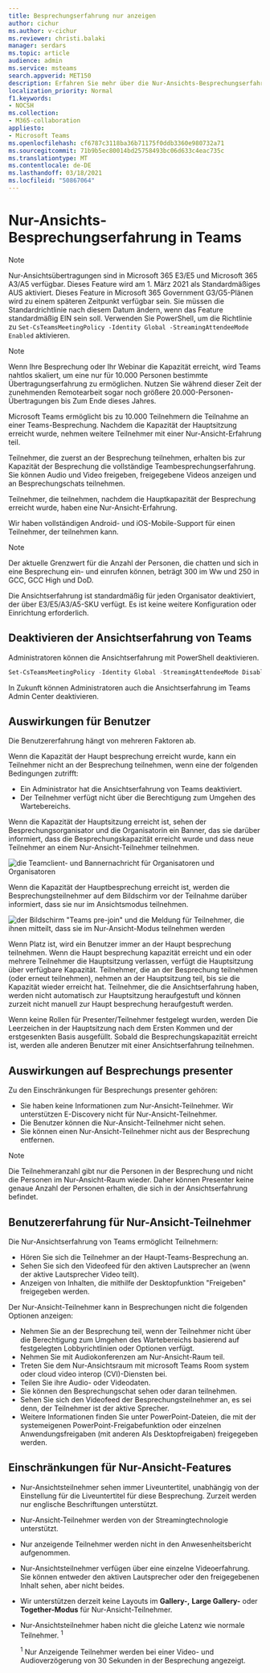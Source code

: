 ```yaml
---
title: Besprechungserfahrung nur anzeigen
author: cichur
ms.author: v-cichur
ms.reviewer: christi.balaki
manager: serdars
ms.topic: article
audience: admin
ms.service: msteams
search.appverid: MET150
description: Erfahren Sie mehr über die Nur-Ansichts-Besprechungserfahrung von Teams für Administratoren, Presenter und Teilnehmer
localization_priority: Normal
f1.keywords:
- NOCSH
ms.collection:
- M365-collaboration
appliesto:
- Microsoft Teams
ms.openlocfilehash: cf6787c3118ba36b71175f0ddb3360e980732a71
ms.sourcegitcommit: 71b9b5ec80014bd25758493bc06d633c4eac735c
ms.translationtype: MT
ms.contentlocale: de-DE
ms.lasthandoff: 03/18/2021
ms.locfileid: "50867064"
---
```

# <a name="teams-view-only-meeting-experience"></a>Nur-Ansichts-Besprechungserfahrung in Teams

> [!Note]
> Nur-Ansichtsübertragungen sind in Microsoft 365 E3/E5 und Microsoft 365 A3/A5 verfügbar. Dieses Feature wird am 1. März 2021 als Standardmäßiges AUS aktiviert. Dieses Feature in Microsoft 365 Government G3/G5-Plänen wird zu einem späteren Zeitpunkt verfügbar sein. Sie müssen die Standardrichtlinie nach diesem Datum ändern, wenn das Feature standardmäßig EIN sein soll. Verwenden Sie PowerShell, um die Richtlinie zu `Set-CsTeamsMeetingPolicy -Identity Global -StreamingAttendeeMode Enabled` aktivieren.

> [!Note]
> Wenn Ihre Besprechung oder Ihr Webinar die Kapazität erreicht, wird Teams nahtlos skaliert, um eine nur für 10.000 Personen bestimmte Übertragungserfahrung zu ermöglichen. Nutzen Sie während dieser Zeit der zunehmenden Remotearbeit sogar noch größere 20.000-Personen-Übertragungen bis Zum Ende dieses Jahres.

Microsoft Teams ermöglicht bis zu 10.000 Teilnehmern die Teilnahme an einer Teams-Besprechung. Nachdem die Kapazität der Hauptsitzung erreicht wurde, nehmen weitere Teilnehmer mit einer Nur-Ansicht-Erfahrung teil.

Teilnehmer, die zuerst an der Besprechung teilnehmen, erhalten bis zur Kapazität der Besprechung die vollständige Teambesprechungserfahrung. Sie können Audio und Video freigeben, freigegebene Videos anzeigen und an Besprechungschats teilnehmen.

Teilnehmer, die teilnehmen, nachdem die Hauptkapazität der Besprechung erreicht wurde, haben eine Nur-Ansicht-Erfahrung.

Wir haben vollständigen Android- und iOS-Mobile-Support für einen Teilnehmer, der teilnehmen kann.

> [!Note]
> Der aktuelle Grenzwert für die Anzahl der Personen, die chatten und sich in eine Besprechung ein- und einrufen können, beträgt 300 im Ww und 250 in GCC, GCC High und DoD.

Die Ansichtserfahrung ist standardmäßig für jeden Organisator deaktiviert, der über E3/E5/A3/A5-SKU verfügt. Es ist keine weitere Konfiguration oder Einrichtung erforderlich.

## <a name="disable-teams-view-only-experience"></a>Deaktivieren der Ansichtserfahrung von Teams

Administratoren können die Ansichtserfahrung mit PowerShell deaktivieren.

```PowerShell
Set-CsTeamsMeetingPolicy -Identity Global -StreamingAttendeeMode Disabled
```

In Zukunft können Administratoren auch die Ansichtserfahrung im Teams Admin Center deaktivieren.

## <a name="impact-to-users"></a>Auswirkungen für Benutzer

Die Benutzererfahrung hängt von mehreren Faktoren ab.

Wenn die Kapazität der Haupt besprechung erreicht wurde, kann ein Teilnehmer nicht an der Besprechung teilnehmen, wenn eine der folgenden Bedingungen zutrifft:

- Ein Administrator hat die Ansichtserfahrung von Teams deaktiviert.
- Der Teilnehmer verfügt nicht über die Berechtigung zum Umgehen des Wartebereichs.

Wenn die Kapazität der Hauptsitzung erreicht ist, sehen der Besprechungsorganisator und die Organisatorin ein Banner, das sie darüber informiert, dass die Besprechungskapazität erreicht wurde und dass neue Teilnehmer an einem Nur-Ansicht-Teilnehmer teilnehmen.

  ![die Teamclient- und Bannernachricht für Organisatoren und Organisatoren](media/chat-and-banner-message.png)

Wenn die Kapazität der Hauptbesprechung erreicht ist, werden die Besprechungsteilnehmer auf dem Bildschirm vor der Teilnahme darüber informiert, dass sie nur im Ansichtsmodus teilnehmen.

  ![der Bildschirm "Teams pre-join" und die Meldung für Teilnehmer, die ihnen mitteilt, dass sie im Nur-Ansicht-Modus teilnehmen werden](media/view-only-pre-join-screen.png)

Wenn Platz ist, wird ein Benutzer immer an der Haupt besprechung teilnehmen. Wenn die Haupt besprechung kapazität erreicht und ein oder mehrere Teilnehmer die Hauptsitzung verlassen, verfügt die Hauptsitzung über verfügbare Kapazität. Teilnehmer, die an der Besprechung teilnehmen (oder erneut teilnehmen), nehmen an der Hauptsitzung teil, bis sie die Kapazität wieder erreicht hat. Teilnehmer, die die Ansichtserfahrung haben, werden nicht automatisch zur Hauptsitzung heraufgestuft und können zurzeit nicht manuell zur Haupt besprechung heraufgestuft werden.

Wenn keine Rollen für Presenter/Teilnehmer festgelegt wurden, werden Die Leerzeichen in der Hauptsitzung nach dem Ersten Kommen und der erstgesenkten Basis ausgefüllt. Sobald die Besprechungskapazität erreicht ist, werden alle anderen Benutzer mit einer Ansichtserfahrung teilnehmen.

## <a name="impact-to-meeting-presenters"></a>Auswirkungen auf Besprechungs presenter

Zu den Einschränkungen für Besprechungs presenter gehören:

- Sie haben keine Informationen zum Nur-Ansicht-Teilnehmer. Wir unterstützen E-Discovery nicht für Nur-Ansicht-Teilnehmer.
- Die Benutzer können die Nur-Ansicht-Teilnehmer nicht sehen.
- Sie können einen Nur-Ansicht-Teilnehmer nicht aus der Besprechung entfernen.

> [!Note]
> Die Teilnehmeranzahl gibt nur die Personen in der Besprechung und nicht die Personen im Nur-Ansicht-Raum wieder. Daher können Presenter keine genaue Anzahl der Personen erhalten, die sich in der Ansichtserfahrung befindet.

## <a name="experience-for-view-only-attendees"></a>Benutzererfahrung für Nur-Ansicht-Teilnehmer

Die Nur-Ansichtserfahrung von Teams ermöglicht Teilnehmern:

- Hören Sie sich die Teilnehmer an der Haupt-Teams-Besprechung an.
- Sehen Sie sich den Videofeed für den aktiven Lautsprecher an (wenn der aktive Lautsprecher Video teilt).
- Anzeigen von Inhalten, die mithilfe der Desktopfunktion "Freigeben" freigegeben werden.

Der Nur-Ansicht-Teilnehmer kann in Besprechungen nicht die folgenden Optionen anzeigen:

- Nehmen Sie an der Besprechung teil, wenn der Teilnehmer nicht über die Berechtigung zum Umgehen des Wartebereichs basierend auf festgelegten Lobbyrichtlinien oder Optionen verfügt.
- Nehmen Sie mit Audiokonferenzen am Nur-Ansicht-Raum teil.
- Treten Sie dem Nur-Ansichtsraum mit microsoft Teams Room system oder cloud video interop (CVI)-Diensten bei.
- Teilen Sie ihre Audio- oder Videodaten.
- Sie können den Besprechungschat sehen oder daran teilnehmen.
- Sehen Sie sich den Videofeed der Besprechungsteilnehmer an, es sei denn, der Teilnehmer ist der aktive Sprecher.
- Weitere Informationen finden Sie unter PowerPoint-Dateien, die mit der systemeigenen PowerPoint-Freigabefunktion oder einzelnen Anwendungsfreigaben (mit anderen Als Desktopfreigaben) freigegeben werden.

## <a name="view-only-feature-limitations"></a>Einschränkungen für Nur-Ansicht-Features

- Nur-Ansichtsteilnehmer sehen immer Liveuntertitel, unabhängig von der Einstellung für die Liveuntertitel für diese Besprechung. Zurzeit werden nur englische Beschriftungen unterstützt.
- Nur-Ansicht-Teilnehmer werden von der Streamingtechnologie unterstützt.
- Nur anzeigende Teilnehmer werden nicht in den Anwesenheitsbericht aufgenommen.
- Nur-Ansichtsteilnehmer verfügen über eine einzelne Videoerfahrung. Sie können entweder den aktiven Lautsprecher oder den freigegebenen Inhalt sehen, aber nicht beides.
- Wir unterstützen derzeit keine Layouts im **Gallery-,** **Large Gallery-** oder **Together-Modus** für Nur-Ansicht-Teilnehmer.  
- Nur-Ansichtsteilnehmer haben nicht die gleiche Latenz wie normale Teilnehmer. <sup>1</sup>

  <sup>1</sup> Nur Anzeigende Teilnehmer werden bei einer Video- und Audioverzögerung von 30 Sekunden in der Besprechung angezeigt.  
